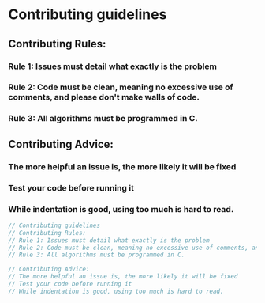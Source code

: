 # Contributing guidelines
## Contributing Rules:
### Rule 1: Issues must detail what exactly is the problem
### Rule 2: Code must be clean, meaning no excessive use of comments, and please don't make walls of code.
### Rule 3: All algorithms must be programmed in C.

## Contributing Advice:
### The more helpful an issue is, the more likely it will be fixed
### Test your code before running it
### While indentation is good, using too much is hard to read.

```c
// Contributing guidelines
// Contributing Rules:
// Rule 1: Issues must detail what exactly is the problem
// Rule 2: Code must be clean, meaning no excessive use of comments, and please don't make walls of code.
// Rule 3: All algorithms must be programmed in C.

// Contributing Advice:
// The more helpful an issue is, the more likely it will be fixed
// Test your code before running it
// While indentation is good, using too much is hard to read.
```